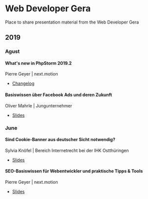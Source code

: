 # Web Developer Gera
Place to share presentation material from the Web Developer Gera

## 2019

### Agust
#### What's new in PhpStorm 2019.2
Pierre Geyer | next.motion
* [Changelog](https://www.jetbrains.com/phpstorm/whatsnew/)

#### Basiswissen über Facebook Ads und deren Zukunft
Oliver Mahrle | Jungunternehmer
* [Slides](2019/08-August/Facebook_Ads.pdf)

### June
#### Sind Cookie-Banner aus deutscher Sicht notwendig?
Sylvia Knöfel | Bereich Internetrecht bei der IHK Ostthüringen
* [Slides](2019/06-June/Cookiebanner.pdf)

#### SEO-Basiswissen für Webentwickler und praktische Tipps & Tools
Pierre Geyer | next.motion
* [Slides](2019/06-June/SEO_Suchmaschinenoptimierung.pdf)
